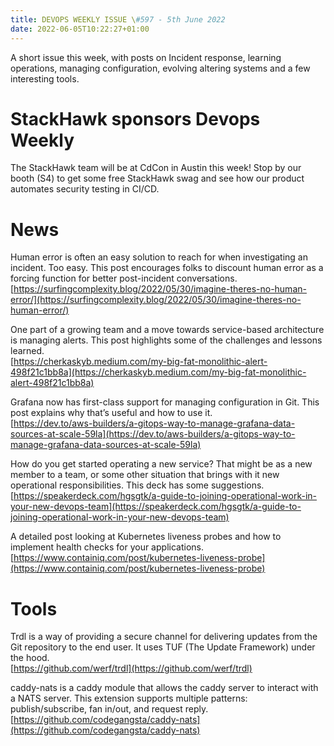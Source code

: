 ```yaml
---
title: DEVOPS WEEKLY ISSUE \#597 - 5th June 2022 
date: 2022-06-05T10:22:27+01:00
---
```


A short issue this week, with posts on Incident response, learning operations, managing configuration, evolving altering systems and a few interesting tools.


StackHawk sponsors Devops Weekly
============================

The StackHawk team will be at CdCon in Austin this week! Stop by our booth (S4) to get some free StackHawk swag and see how our product automates security testing in CI/CD.


News
====

Human error is often an easy solution to reach for when investigating an incident. Too easy. This post encourages folks to discount human error as a forcing function for better post-incident conversations.
<br>[https://surfingcomplexity.blog/2022/05/30/imagine-theres-no-human-error/](https://surfingcomplexity.blog/2022/05/30/imagine-theres-no-human-error/)


One part of a growing team and a move towards service-based architecture is managing alerts. This post highlights some of the challenges and lessons learned.
<br>[https://cherkaskyb.medium.com/my-big-fat-monolithic-alert-498f21c1bb8a](https://cherkaskyb.medium.com/my-big-fat-monolithic-alert-498f21c1bb8a)


Grafana now has first-class support for managing configuration in Git. This post explains why that’s useful and how to use it.
<br>[https://dev.to/aws-builders/a-gitops-way-to-manage-grafana-data-sources-at-scale-59la](https://dev.to/aws-builders/a-gitops-way-to-manage-grafana-data-sources-at-scale-59la)


How do you get started operating a new service? That might be as a new member to a team, or some other situation that brings with it new operational responsibilities. This deck has some suggestions.
<br>[https://speakerdeck.com/hgsgtk/a-guide-to-joining-operational-work-in-your-new-devops-team](https://speakerdeck.com/hgsgtk/a-guide-to-joining-operational-work-in-your-new-devops-team)


A detailed post looking at Kubernetes liveness probes and how to implement health checks for your applications.
<br>[https://www.containiq.com/post/kubernetes-liveness-probe](https://www.containiq.com/post/kubernetes-liveness-probe)


Tools
=====

Trdl is a way of providing a secure channel for delivering updates from the Git repository to the end user. It uses TUF (The Update Framework) under the hood.
<br>[https://github.com/werf/trdl](https://github.com/werf/trdl)


caddy-nats is a caddy module that allows the caddy server to interact with a NATS server. This extension supports multiple patterns: publish/subscribe, fan in/out, and request reply.
<br>[https://github.com/codegangsta/caddy-nats](https://github.com/codegangsta/caddy-nats)




